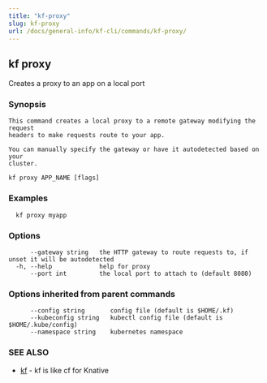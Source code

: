 ```yaml
---
title: "kf-proxy"
slug: kf-proxy
url: /docs/general-info/kf-cli/commands/kf-proxy/
---
```

## kf proxy

Creates a proxy to an app on a local port

### Synopsis


	This command creates a local proxy to a remote gateway modifying the request
	headers to make requests route to your app.

	You can manually specify the gateway or have it autodetected based on your
	cluster.

```
kf proxy APP_NAME [flags]
```

### Examples

```
  kf proxy myapp
```

### Options

```
      --gateway string   the HTTP gateway to route requests to, if unset it will be autodetected
  -h, --help             help for proxy
      --port int         the local port to attach to (default 8080)
```

### Options inherited from parent commands

```
      --config string       config file (default is $HOME/.kf)
      --kubeconfig string   kubectl config file (default is $HOME/.kube/config)
      --namespace string    kubernetes namespace
```

### SEE ALSO

* [kf](/docs/general-info/kf-cli/commands/kf/)	 - kf is like cf for Knative

